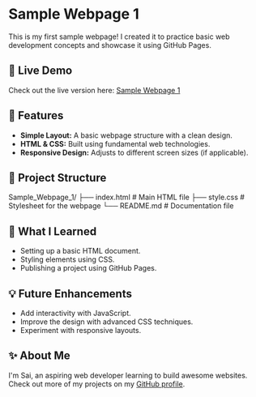 # Sample Webpage 1

This is my first sample webpage! I created it to practice basic web development concepts and showcase it using GitHub Pages.

## 🔗 Live Demo

Check out the live version here: [Sample Webpage 1](https://sainath-666.github.io/Sample_Webpage_1/)

## 🚀 Features

- **Simple Layout:** A basic webpage structure with a clean design.
- **HTML & CSS:** Built using fundamental web technologies.
- **Responsive Design:** Adjusts to different screen sizes (if applicable).

## 📁 Project Structure

Sample_Webpage_1/
├── index.html    # Main HTML file
├── style.css     # Stylesheet for the webpage
└── README.md     # Documentation file


## 📖 What I Learned

- Setting up a basic HTML document.
- Styling elements using CSS.
- Publishing a project using GitHub Pages.

## 💡 Future Enhancements

- Add interactivity with JavaScript.
- Improve the design with advanced CSS techniques.
- Experiment with responsive layouts.

## ✨ About Me

I'm Sai, an aspiring web developer learning to build awesome websites. Check out more of my projects on my [GitHub profile](https://github.com/sainath-666).
